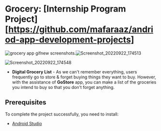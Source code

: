 Grocery: [Internship Program Project]  [https://github.com/mafaraaz/andriod-app-development-projects]
==================================
![grocery app gifnew](https://user-images.githubusercontent.com/98542941/191750916-5afdc6aa-c10c-46ab-9e90-cc2059978e2a.gif)
screenshots.![Screenshot_20220922_174513](https://user-images.githubusercontent.com/98542941/191751241-fbb6e62b-16ba-4651-ba4a-57ef78206b9d.png)

![Screenshot_20220922_174548](https://user-images.githubusercontent.com/98542941/191751268-255d2c37-cc4a-435b-aed3-225effa70c32.png)


- <b>Digital Grocery List</b> - As we can't remember everything, users frequently go to store & forget buying  things they want to buy. However, with the assistance of <b>GoStore</b> app, you can make a list of the groceries you intend to buy so that you don't forget anything.

Prerequisites
------------

To complete the project successfully, you need to install:
- [Android Studio](https://www.geeksforgeeks.org/guide-to-install-and-set-up-android-studio/)
